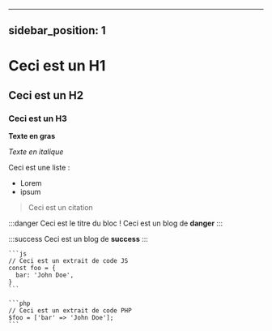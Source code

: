   ---
  sidebar_position: 1
  ---

  # Ceci est un H1

  ## Ceci est un H2

  ### Ceci est un H3

  **Texte en gras**

  *Texte en italique*

  Ceci est une liste :

  * Lorem
  * ipsum

  > Ceci est un citation

  :::danger Ceci est le titre du bloc !
  Ceci est un blog de **danger**
  :::

  :::success
  Ceci est un blog de **success**
  :::

    ```js
    // Ceci est un extrait de code JS
    const foo = {
      bar: 'John Doe',
    }
    ```

    ```php
    // Ceci est un extrait de code PHP
    $foo = ['bar' => 'John Doe'];
    ```

